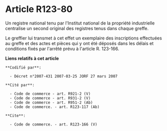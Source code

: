 # Article R123-80

Un registre national tenu par l'Institut national de la propriété industrielle centralise un second original des registres
tenus dans chaque greffe.

Le greffier lui transmet à cet effet un exemplaire des inscriptions effectuées au greffe et des actes et pièces qui y ont été
déposés dans les délais et conditions fixés par l'arrêté prévu à l'article R. 123-166.

**Liens relatifs à cet article**

	**Codifié par**:

	  - Décret n°2007-431 2007-03-25 JORF 27 mars 2007

	**Cité par**:

	  - Code de commerce - art. R921-2 (V)
	  - Code de commerce - art. R931-2 (V)
	  - Code de commerce - art. R951-2 (Ab)
	  - Code de commerce. - art. R123-117 (Ab)

	**Cite**:

	  - Code de commerce. - art. R123-166 (V)
